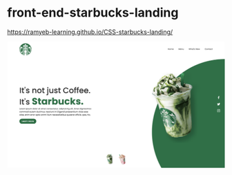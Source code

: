 # front-end-starbucks-landing

https://ramyeb-learning.github.io/CSS-starbucks-landing/

![Screen](./images/screen.png?raw=true "Screen")
